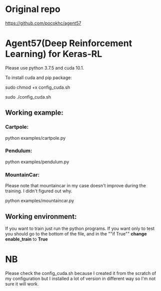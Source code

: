 # Original repo
https://github.com/pocokhc/agent57


# Agent57(Deep Reinforcement Learning) for Keras-RL
Please use python 3.7.5 and cuda 10.1.

To install cuda and pip package:

sudo chmod +x config_cuda.sh

sudo ./config_cuda.sh


## Working example:

### Cartpole:

python examples/cartpole.py

### Pendulum:

python examples/pendulum.py

### MountainCar:
Please note that mountaincar in my case doesn't improve during the training. I didn't figured out why.

python examples/mountaincar.py

## Working environment:

If you want to train just run the python programs. If you want only to test you should go to the bottom of the file, and in the ""if True"" **change enable_train** to **True**

# NB
Please check the config_cuda.sh because I created it from the scratch of my configuration but I installed a lot of version in different way so I'm not sure it will work.
